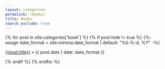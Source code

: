```yaml
---
layout: categories
permalink: /books/
title: Books
search_exclude: true
---
```

{% for post in site.categories['book'] %}
  {% if post.hide != true %}
  {%- assign date_format = site.minima.date_format | default: "%b %-d, %Y" -%}
  <article class="archive-item">
    <p class="post-meta post-meta-title"><a class="page-meta" href="{{ site.baseurl }}{{ post.url }}">{{post.title}}</a>  • {{ post.date | date: date_format }}</p>
  </article>
  {% endif %}
{% endfor %}
